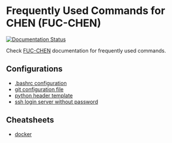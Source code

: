 # Frequently Used Commands for CHEN (FUC-CHEN)
[![Documentation Status](https://readthedocs.org/projects/fuc-chen/badge/?version=latest)](https://fuc-chen.readthedocs.io/en/latest/?badge=latest)

Check [FUC-CHEN](https://fuc-chen.readthedocs.io) documentation for frequently used commands.

## Configurations
* [.bashrc configuration](configs/bashrc.config)
* [git configuration file](configs/git.config)
* [python header template](configs/python_head.py)
* [ssh login server without password](configs/ssh_login_no_passwd.md)


## Cheatsheets
* [docker](cheatsheets/docker)